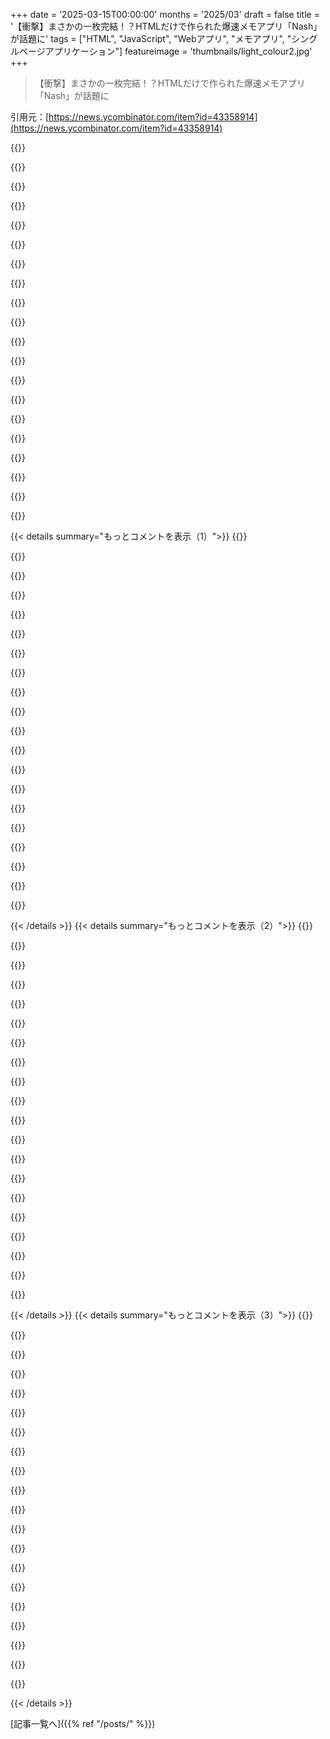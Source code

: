 +++
date = '2025-03-15T00:00:00'
months = '2025/03'
draft = false
title = '【衝撃】まさかの一枚完結！？HTMLだけで作られた爆速メモアプリ「Nash」が話題に'
tags = ["HTML", "JavaScript", "Webアプリ", "メモアプリ", "シングルページアプリケーション"]
featureimage = 'thumbnails/light_colour2.jpg'
+++

> 【衝撃】まさかの一枚完結！？HTMLだけで作られた爆速メモアプリ「Nash」が話題に

引用元：[https://news.ycombinator.com/item?id=43358914](https://news.ycombinator.com/item?id=43358914)

{{<matomeQuote body="このシンプルだけどパワフルな属性のおかげで、多くの処理が楽になるんだよね。意外と知らない開発者が多いみたいだけど、結構前からあるんだよ。<div id=“editor” contenteditable=“true”>" userName="hliyan" createdAt="2025-03-16T04:22:13" color="">}}

{{<matomeQuote body="この一行が、Writely（Google Docsになる前のスタートアップ）のオリジナル実装の9割を占めてたんだよ（ソースは創業者の一人であるオレ）。<br>残りの9割は、ブラウザごとに独自のバグがあるcontenteditableの実装を、ちゃんと同期させるためのバックエンドコードだったけどね！" userName="snewman" createdAt="2025-03-16T14:56:37" color="#785bff">}}

{{<matomeQuote body="こんなシンプルなことが、Google Docsみたいな巨大な産業を創り出すんだから、マジですごいよね。<br>多くの問題は、ブラウザの同期問題に変換できると思うんだ。<br>ブラウザ内外で使える、おすすめの同期ライブラリやアプリケーションってある？" userName="Imustaskforhelp" createdAt="2025-03-16T15:58:38" color="#ff5733">}}

{{<matomeQuote body="OPじゃないけど、この分野の一般的な解決策は、状態をCRDT（conflict-free replicated data types）として表現することだよ。よく使われるブラウザベースのライブラリは、Y.js[0]とAutomerge[1]かな。<br>[0]: <br>https://yjs.dev/<br><br>[1]: <br>https://automerge.org/" userName="pkage" createdAt="2025-03-16T17:59:23" color="#ff5733">}}

{{<matomeQuote body="ちなみに、Rustで同じことをやりたい人向けには、https://crates.io/crates/yrs と https://crates.io/crates/automerge があるよ。" userName="nextaccountic" createdAt="2025-03-17T09:45:49" color="">}}

{{<matomeQuote body="Loro[1]ってのもあるよ。比較的新しいけど最近1.0になったみたい。パフォーマンスもいいし、他のライブラリにはない機能もあるんだって。<br>[1]: <br>https://loro.dev/" userName="babymode" createdAt="2025-03-17T10:38:21" color="#45d325">}}

{{<matomeQuote body="マジか、リンクありがとー！<br>Loroには他にないどんな機能があるの？" userName="nextaccountic" createdAt="2025-03-17T10:54:05" color="">}}

{{<matomeQuote body="リッチテキストエディタっぽく見せるために、いろんなトリックやセマンティクスを駆使した、動的なテキストボックスだと思ってた。" userName="nashashmi" createdAt="2025-03-17T00:19:52" color="">}}

{{<matomeQuote body="＞’動的なテキストボックス’って具体的に何を指してるのかわかんないけど、ただのcontenteditableなdivだったんだよ。僕が関わってから少なくとも2回は完全に書き直されてるみたいで、今は canvasを使って全部JavaScriptで編集とかレイアウトとかレンダリングを’手動’でやってるんだって。" userName="snewman" createdAt="2025-03-17T06:26:24" color="#ff33a1">}}

{{<matomeQuote body="PHPのフォーラムで使われてるテキストエリアみたいなやつ…フォーカスが外れるたびに隠れて、代わりにHTMLベースのレイアウトが表示されるような。あれはゴツゴツしてたけど、Writelyを可能にしたのはあれだと思ってた。ContentEditableを知ってたら、すごく気が楽だっただろうな。IE6は対応してたのかな。" userName="nashashmi" createdAt="2025-03-17T15:19:56" color="">}}

{{<matomeQuote body="マジすごいよね。2016年ごろは中小企業向けのサイトを色々作っててさ、WPとかで大体できるんだけど、(1)WPのスタイリングがマジめんどいし、メンテしたくない、(2)プラグインとかWPのアップデートに頼りたくない、(3)アクセス権限が違う人が同じページの色んな場所を編集できるようにしたかったんだよね。だから、contenteditableとTinyMCEだけでCMSを自作したんだ。クライアントとかがログインしたら、権限のある場所を編集できるってわけ。編集できる場所は点線で囲って、フォントとか色とかはTinyMCEに保存されるから、HTMLいじらなくてもOK。編集ページに行かなくても、ページ上で直接編集して保存できるから、クライアントは感動してたよ。作ったサイトは5～10年経っても動いてるし、メンテもほぼ不要。" userName="noduerme" createdAt="2025-03-16T07:12:14" color="#ff5733">}}

{{<matomeQuote body="2009年頃、うちの大学がRedDotっていうエンタープライズCMSを導入したんだけど、コンテンツの横に赤い点があって、クリックすると編集できたんだよね。裏側は他のCMSと同じくらいクソだったけど、ユーザーにはマジで好評だった。" userName="swiftcoder" createdAt="2025-03-16T09:38:18" color="#38d3d3">}}

{{<matomeQuote body="へー、RedDotなんて初めて聞いたけど、ユーザーにはウケそうだね。今どきの小さなサイトのオーナーって、レストランとか家具屋とか弁護士とか、外部の販売プラットフォームは持ってるじゃん。だから、時々自分のウェブコンテンツを簡単に編集したいだけなんだよね。俺のCMSは商用化しなかったけど、ホスティング代で年間200ドルくらいもらえれば十分かな。コードはPHP5000行とJavaScriptとCSSが数百行くらい。MySQLでページを読み書きするようにうまく作ってあるんだ。写真のドラッグ&ドロップとかもできるよ。WPみたいな構造じゃなくても、こういうのはできるんだよね。<br><br>＞https://thebarkerlounge.com<br>＞https://vickmanassociates.com" userName="noduerme" createdAt="2025-03-22T06:25:19" color="#ff33a1">}}

{{<matomeQuote body="RedDotかー、懐かしいな！" userName="connorgurney" createdAt="2025-03-16T14:59:26" color="">}}

{{<matomeQuote body="数週間前にcontenteditableのライブデモを作ったよ。HTMLのシンプルだけどパワフルな隠れた機能だよね。<br><br>https://news.ycombinator.com/item?id=43179649" userName="hakaneskici" createdAt="2025-03-16T05:11:38" color="">}}

{{<matomeQuote body="これいいね。昔、PDFエディタをHTMLに変換して、一番上のdivにcontenteditable=”true”をぶち込んだらできたよw" userName="shashanoid" createdAt="2025-03-16T05:02:33" color="#ff5c5c">}}

{{<matomeQuote body="俺も同じアイデア試したけど、Firefoxじゃダメだった。PDFのコンテンツが2つ作られちゃうんだよね。1つはテキストで透明度0、もう1つはレンダリングされた画像。表示されるのは後者。だから、contenteditableを有効にしてもカーソルは出るけど、編集しても表示されないんだ。残念。" userName="eps" createdAt="2025-03-16T08:43:38" color="">}}

{{<matomeQuote body="PDFをHTMLに変換するのに何を使ったの？" userName="vhantz" createdAt="2025-03-16T14:56:38" color="">}}

{{<matomeQuote body="「すごいものがあるぞ、それは車輪っていうんだ。結構前からあるんだけどね」みたいな話に聞こえるな。俺は20年前からcontenteditable使ってるけど。ContentEditableはIE 5.5で2000年に初めて導入されて、2007年には主要なブラウザで使えるようになった。" userName="rad_gruchalski" createdAt="2025-03-16T14:10:42" color="">}}

{{<matomeQuote body="めっちゃいいね。ソース見たらvanilla jsで書いてるんだ。すごいね。最近はライブラリとかフレームワークなしでも、インタラクティブなウェブアプリが作れるんだよね。俺もシンプルなウェブアプリをHTML1枚で作るのが好き。ちょっと前に子供と科学博物館に行って、ストップモーションアニメーターで遊んだんだけど、それと同じようなウェブアプリを作って、子供のラップトップにコピーしてあげたんだ。Reactとbundlerを使ったけど、vanilla jsで書くのがめんどくさかったから。いつかShow HNで公開するかも。" userName="godot" createdAt="2025-03-16T03:31:47" color="#785bff">}}

{{< details summary="もっとコメントを表示（1）">}}
{{<matomeQuote body="マジでさー、「jQueryなんていらねーよ」って言ってた頃みたいに、「React（とかVueとかSvelteとか、その他もろもろも）なんていらねーよ」って言うべきだよねー。<br>普通のJavaScriptとそこそこのスキルがあれば、ほとんど何でもっとクリーンでメンテしやすい方法でできるって。<br>何十年も他人の作ったもんメンテしてきた経験から言うと、賢い人が作ったアホみたいな設計が一番マシ。" userName="kristopolous" createdAt="2025-03-16T04:58:13" color="#ff5733">}}

{{<matomeQuote body="もちろんデメリットもあるよ。JavaScriptでコード書くハメになるってこと。" userName="johnecheck" createdAt="2025-03-16T14:33:20" color="">}}

{{<matomeQuote body="ちゃんと学べばいいじゃん。直感で何とかしようとして、言語をちゃんと理解しようとしないから、簡単に解決できるはずのものをモンスターみたいなコードにしちゃうんだよ。" userName="kristopolous" createdAt="2025-03-16T18:35:06" color="">}}

{{<matomeQuote body="それって何と比較して言ってんの？TypeScript使ってコンパイルすることもできるし、esbuildでバンドルすることもできるじゃん。" userName="jasonjmcghee" createdAt="2025-03-16T16:41:51" color="">}}

{{<matomeQuote body="Quartoのこういうとこ、マジで好き。スタンドアロンのHTMLファイル作って、人に簡単に共有できるし。" userName="memhole" createdAt="2025-03-16T16:39:53" color="">}}

{{<matomeQuote body="すごいね！ローカルディスクからブラウザで開いた時は自動的に編集モードになって、ウェブサイトに公開されてアクセスされた時（http/httpsかどうかチェック）は普通の読み取り専用モードになるようにしたらどうかな？<br>もちろん、上書きする方法（クエリ文字列とか）も必要だし、特定のドメイン（keepworking.github.ioとか）は例外にして編集モードにするのが良いと思うよ。ユーザーが変更できるようにするのがベスト。" userName="cxr" createdAt="2025-03-15T23:14:40" color="#ff33a1">}}

{{<matomeQuote body="コンテンツを編集してローカルに保存できるウェブサイトのアイデア、マジで良いと思う。これは素晴らしいし、このままでいてほしい。" userName="zaphod420" createdAt="2025-03-16T02:49:42" color="#ff33a1">}}

{{<matomeQuote body="それ、実はWWWの初期のバージョンで意図されていたことなんだよね。" userName="dotancohen" createdAt="2025-03-16T05:09:25" color="">}}

{{<matomeQuote body="あなたは私のコメントも、現在の読み取り専用モードの仕組みも、マジで理解してないね。" userName="cxr" createdAt="2025-03-16T08:10:26" color="">}}

{{<matomeQuote body="https://rpdillon.net/redbean-tiddlywiki-saver.html を使えば、保存機能もつけて、完全に自己完結したポータブルなものにできるよ。" userName="mikae1" createdAt="2025-03-16T00:21:10" color="">}}

{{<matomeQuote body="前に似たようなの作ったことあるんだよね。https://original.littr.me で見れるよ。" userName="mariusor" createdAt="2025-03-18T13:08:34" color="">}}

{{<matomeQuote body="ファイルを保存する機能があると嬉しいな。そうすれば、プライベートなブックマークとして使える可能性が広がるよね。" userName="Alive-in-2025" createdAt="2025-03-16T02:28:42" color="#38d3d3">}}

{{<matomeQuote body="ナイスジョブ！このアイデアについては以前にも議論があって、TiddlyWiki のことが話題になってたよ。https://news.ycombinator.com/item?id=43179649" userName="hakaneskici" createdAt="2025-03-16T00:22:12" color="">}}

{{<matomeQuote body="この分野で俺が気に入ってるのは Feather Wiki かな。https://feather.wiki/" userName="justin_oaks" createdAt="2025-03-16T04:48:04" color="">}}

{{<matomeQuote body="HNに投稿する前に、地元のコミュニティで共有したら、同じ2つの機能について言われたんだよね。俺のプロジェクトでは、名前を”Note”じゃなくて”Page”か”Document”にすればよかったかも。" userName="yevgenyhong" createdAt="2025-03-16T11:56:06" color="">}}

{{<matomeQuote body="ブラウザがローカルのウェブアプリをもっとサポートしてくれたらいいのにな。ローカルファイルが簡単に永続ストレージにアクセスできるようになれば、手軽なGUIアプリの可能性が広がると思うんだ。Electronの逆みたいな感じ。" userName="alwayslikethis" createdAt="2025-03-16T00:09:17" color="#ff5c5c">}}

{{<matomeQuote body="実行ファイルもファイルだよ。" userName="Timwi" createdAt="2025-03-16T08:41:00" color="">}}

{{<matomeQuote body="それなら、アクセス権を持ってるのはランタイムってことになるよね。つまり、ユーザーがbashスクリプトを実行してるファイルへのアクセス権があるかどうかによるってこと。" userName="npodbielski" createdAt="2025-03-16T12:03:59" color="">}}

{{<matomeQuote body="ランタイムやOSもファイルで構成されてるんだよ。" userName="Timwi" createdAt="2025-03-20T10:18:31" color="">}}

{{<matomeQuote body="これ、マジでクールじゃん！なんか変な話だけど、ウェブサイトのJSってHTMLの外に書くのが当たり前になっちゃってるから（少なくとも俺はそう）、これ見て最初に思ったのが「HTMLだけでこんなことできるの、マジか！」ってことだったんだよね。で、ソース見たら普通の<script>タグの中にJSが書いてあって、「ああ、そういえばこれってアリだったわ」って思い出した。" userName="genshii" createdAt="2025-03-16T00:01:52" color="#38d3d3">}}


{{< /details >}}
{{< details summary="もっとコメントを表示（2）">}}
{{<matomeQuote body="HTMLってマジで過小評価されてるよね。俺らが毎日見てる画面のほとんど、コードエディタとかもHTMLページじゃん。" userName="hakaneskici" createdAt="2025-03-16T00:34:24" color="">}}

{{<matomeQuote body="VIMがHTMLページだって？それともJetBrainsのエディタがHTMLページをレンダリングしてるってこと？<br>確かにElectronでレンダリングされたHTMLページでコーディングしてる人もいるけど、AtomとかVS Codeとかね。でもそれって少数派じゃん。「俺らのコードエディタ」って言い方はちょっと大げさすぎない？" userName="dotancohen" createdAt="2025-03-16T05:11:55" color="">}}

{{<matomeQuote body="スレッドの他のコメント見てみて。SOによると開発者の3/4だって。" userName="sanex" createdAt="2025-03-16T13:48:14" color="">}}

{{<matomeQuote body="オタクって呼ばれてもいいけど、開発者の3/4が業界全体の3/4を代表してるわけじゃないと思うんだよね。特にHNの開発者の3/4はね。<br>＞According to: <br>＞https://survey.stackoverflow.co/2024/technology#most-popular...<br>＞It seems that the order of most used technologies on SO is JS, SQL, HTML, CSS, and only then Python. We skip back to TypeScript and then Bash before finally getting to Java, C#, and C++.”<br>Stack Overflowのアンケートに自ら参加する人たちが、業界全体を代表してるとは思えないんだよね。" userName="dotancohen" createdAt="2025-03-18T07:19:08" color="">}}

{{<matomeQuote body="＞Call me a neckbeard, but 3/4 of devs are not representative of<br><br>こう書くべきだったね。<br>＞オタクって呼んでくれてもいいけど、Stack Overflowのアンケートに答えてる開発者の3/4は、業界全体を代表してるわけじゃない。" userName="dotancohen" createdAt="2025-03-19T11:29:32" color="">}}

{{<matomeQuote body="え、違うくない？<br>俺のコードエディタはNeoVimかIntelliJだけど、HTMLページなんて全然関係ないし。<br>言いたいのは、VSCodeの利用状況を拡大解釈しすぎだってこと。" userName="OtomotO" createdAt="2025-03-16T01:03:53" color="">}}

{{<matomeQuote body="最新のstack overflowの開発者アンケートによると、回答者の74%がVSCodeを使ってるらしいよ。かなり安全な発言だと思うけど。" userName="sanex" createdAt="2025-03-16T01:14:39" color="">}}

{{<matomeQuote body="なんか分かるなー。俺も、みんながVSCode使ってるみたいな言い方をされるのが嫌なんだよね。ちょっとムカつくって言うか。（元々の発言があいまいだから、そう理解することもできる。）<br>それにしても、使ってもないソフトウェアのことで、こんな感情が湧いてくるなんて、HTMLの普及に関する何の悪気もない発言からだよ？なんか面白い。" userName="dxdm" createdAt="2025-03-16T03:38:10" color="#ff5733">}}

{{<matomeQuote body="ごめん、誰かを不快にさせるつもりはなかったんだ。<br>でも、なんでそう感じたのか、マジで知りたいんだよね。VSCodeを使うのが恥ずかしいことだと思われてるのか、それともMicrosoftの製品だから？<br>PS: 個人的な経験からVSCodeに強いポジティブな偏見があるから、開発者の視点を理解したいんだ。" userName="hakaneskici" createdAt="2025-03-16T05:23:44" color="#ff33a1">}}

{{<matomeQuote body="ごめん、誰かを怒らせるつもりはなかったんだ。わかってるって、謝ることないよ。時々、人って（俺みたいに）何でもないことで腹立てたりするし、誰かを責めるより、なんでそうなっちゃうのか考える方が面白いじゃん？もちろん逆もアリだけど、気をつけてないと自分の怒りを押し付けちゃうからさ。でも、VSCodeの話に戻ろう。<br><br>VSCodeについてはマジで主観的な話で、感情的な反応になっちゃうんだよね。VSCodeが多くの人にとって便利で実用的なツールだってことはわかってる。でも、なんか嫌な感じがするんだよなー。理由はこんな感じ。<br><br>ブラウザみたいなもんでテキスト編集するってのが、なんか違う気がするんだよね。豪華客船でレストラン行くためだけに乗るみたいな。<br><br>それにMicrosoft製だし。昔のMicrosoftはマジで性格悪かったの覚えてるからね。囲い込みしようとしてたし、Internet Explorerでその片鱗が見えたし。今でこそおとなしくなったけど、信用できないんだよ。<br><br>だから、なんか気持ち悪いんだよねー。Microsoftみたいな会社が無料で配ってる、ブラウザみたいなエディタを使うのがさ。（Chromeも同じような理由で好きじゃない。）<br><br>だから、ちゃんとしたエディタとかIDEを使いたいんだよね。そういうツールを作るのが目的の人たちが作って、お金払えるやつ。（購入とか寄付で）まとめると、VSCodeは良くできてるけど、使うと気持ち悪いし、同じくらいかそれ以上の代替ツールがあるから、そっちを使うって感じ。<br><br>だから、もし誰かが俺がVSCodeを喜んで使ってるみたいなこと言ったら、泥を投げつけられたみたいに感じるんだよね。だから、誤解を解きたいって思うんだ。<br><br>ほんと、こういうのって不思議だよね。こういうこと考えると、人がどうやって他人と関わってるのか、ちょっとわかる気がする。" userName="dxdm" createdAt="2025-03-16T07:20:37" color="">}}

{{<matomeQuote body="了解！誰かにTypeScriptとかReact使ってるって思われたら、同じ気持ちになるかも(笑)<br><br>ちょっと自己分析してくれそうだったから、思い切って聞いてみたんだ。説明しにくいことを説明してくれてありがとう！<br><br>2007年にMicrosoftに入社した時、Visual StudioにはJavaScriptのシンタックスハイライトすらなかったんだぜ。何年も経ってから、MicrosoftがIBMのEclipse IDEプロジェクトからErich Gammaを雇った時はマジで興奮したな（長くなるから割愛）。VSCodeは元々Monaco editorって名前で、WinJSライブラリの上に作られた、ただのWebコンポーネントだったんだ。それが何年もかけて今の形になったんだよ。<br><br>VSCodeが”Microsoft製品”って見方、めっちゃわかるけど、VSCodeは俺にとって数少ない例外なんだよね。理由はさっき言った通り。" userName="hakaneskici" createdAt="2025-03-16T08:08:55" color="#ff5c5c">}}

{{<matomeQuote body="意見と背景を教えてくれてありがとう。全然違う視点からの意見を聞けて面白いよ。この件について、より深く理解できた。" userName="dxdm" createdAt="2025-03-16T14:49:55" color="#38d3d3">}}

{{<matomeQuote body="＞even if they have taken on a more benign appearance.”<br><br>＞一見おとなしくなったように見えても”<br>昔の性格悪いMicrosoftはまだ健在だよ。ただ、その悪い行いが大企業とか政府関係に限定されてるから、表に出にくいんだよね。過去5年のニュースを見てみればわかるよ。" userName="mixmastamyk" createdAt="2025-03-16T17:57:25" color="">}}

{{<matomeQuote body="Vimに関するジョークだけどさ、俺が子供の頃タイプライターに触れてたせいで、Vimをエディタとして使えないんだよね(笑)<br><br>タイプする以外の目的で文字キーを押すのが、マジで変な感じがするんだ。SHIFTキーをタイプライターの文字を大文字と小文字に切り替える物理的なものだと思ってるのかも。<br><br>Vimを使いこなしてる人を見ると、すごいなーって思うよ。" userName="hakaneskici" createdAt="2025-03-16T03:15:18" color="">}}

{{<matomeQuote body="めっちゃわかる。俺もタイプライター使ってたし、最初のコンピュータはMac Plusだったし。Vimはマジで異質に感じた。<br><br>でも、思い切って試してみることにしたんだ。今まで学んだことを全部捨てて。今では毎日neovimを使ってるよ。kickstart.nvimのおかげで、毎日のコーディングで使えるようになったんだ。" userName="zaphod420" createdAt="2025-03-16T03:40:49" color="#45d325">}}

{{<matomeQuote body="IntelliJにも色々なWebViewがバンドルされてるはず。<br><br>それに、”ほとんど”って言ってるから、VSCodeの使用状況を推定するのは妥当だと思う。" userName="harrisonjackson" createdAt="2025-03-16T01:18:41" color="">}}

{{<matomeQuote body="分離性とかバージョン管理を重視するなら、やらない方がいいかもね。でも、”できる”ってことは確か。<br><br>マジで理解できないのは、JavaScriptですらないものをHTMLに含めて、外部JSでアタッチしたりハイドレートしたりするフレームワークを使ってる人たち。それって最悪じゃん。<br><br>俺は完全に逆で、JavaScript至上主義なんだよね。index.html以外に”.html”拡張子のファイルはないし。JavaScriptの中にHTMLも書かない。テンプレートの一部は”.htm”ファイルにして、DOMに追加する前にハイドレートしてる。" userName="noduerme" createdAt="2025-03-16T07:21:14" color="">}}

{{<matomeQuote body="提案：編集したのに保存せずにページを閉じようとしたら、警告を出すべき。onbeforeunloadハンドラを追加することを検討して。" userName="lifthrasiir" createdAt="2025-03-16T00:03:33" color="#45d325">}}

{{<matomeQuote body="このWebページには今、閉じる時に警告が出るようになってるけど、一般的に良い提案だよね。" userName="gradientsrneat" createdAt="2025-03-16T17:52:30" color="#ff5733">}}

{{<matomeQuote body="こういうシンプルなツールって良いよねー。俺も最近、簡単なカスタム「ホームページ」/ダッシュボード作ったんだ。<br>https://github.com/rcarmo/onepage-by-spec" userName="rcarmo" createdAt="2025-03-16T09:57:09" color="">}}


{{< /details >}}
{{< details summary="もっとコメントを表示（3）">}}
{{<matomeQuote body="保存機能も追加したよ。" userName="rcarmo" createdAt="2025-03-16T11:36:35" color="">}}

{{<matomeQuote body="マジでこれ好き。ローカルで簡単にできる機能をサブスクリプションに閉じ込めるの、マジ勘弁。<br>今、ブラウザだけで動く無料のMarkdownエディタ作ってて、Chromium系ブラウザ限定だけど、新しいfilesystem access APIでローカルファイルを編集できるんだ。<br>https://zareith.github.io/chillmd/" userName="zareith" createdAt="2025-03-16T05:11:29" color="#38d3d3">}}

{{<matomeQuote body="おー、懐かしのcontenteditable。<br>これが一番シンプルかも。アドレスバーに直接書く:<br>data:text/html, <html contenteditable><br>ユニコード対応するには、もうちょっと長いURIが必要だけどね。<br>関連Hacker Newsディスカッション:<br>https://news.ycombinator.com/item?id=6005295<br>https://news.ycombinator.com/item?id=5135194" userName="gradientsrneat" createdAt="2025-03-16T17:49:30" color="">}}

{{<matomeQuote body="どうもー！ナッシュって名前です。<br>https://nashkabbara.com" userName="nkabbara" createdAt="2025-03-21T16:20:14" color="">}}

{{<matomeQuote body="これってある意味ウイルスみたいでクールじゃね？JSのソースコードを毎回保存するから、そのファイルが他のファイルも作れるんだよ。でも、悪用もできそう。スタンドアロンに悪意のあるスクリプト仕込んで、誰かがターゲットに送るまで発動しないとか…" userName="noduerme" createdAt="2025-03-16T07:17:34" color="">}}

{{<matomeQuote body="最近TiddlyWikiでローカルwiki作ろうとして挫折したんだけど、NashのおかげでHTMLファイルを直接書く作業が楽になりそう！ありがとう！<br>あと、これTOCに便利だよ。<br>https://codepen.io/cgurski/pen/qBrNrPo" userName="croisillon" createdAt="2025-03-15T22:57:44" color="#38d3d3">}}

{{<matomeQuote body="ナイスワーク！<br>Webstrates(webstrates.net)って研究プロトタイプを作ってて、最近ローカル版のMyWebstrates(https://github.com/Webstrates/MyWebstrates)を作ったんだ。<br>NashのHTMLをMyWebstratesにコピーしたら、ちゃんと動いたよ。リアルタイムコラボもできるよ！" userName="clemensnk" createdAt="2025-03-16T10:22:44" color="#785bff">}}

{{<matomeQuote body="マジですごい。<br>後でちゃんと勉強しよ。" userName="yevgenyhong" createdAt="2025-03-16T11:59:47" color="">}}

{{<matomeQuote body="まさに同じこと言おうと思ってた！これにハマった。もっとちゃんと読んで理解したい。" userName="pimbrouwers" createdAt="2025-03-16T13:09:50" color="">}}

{{<matomeQuote body="これマジでいいね！俺も似たようなの作ったことあるんだよねー。もっとシンプルだけど。でも毎日使ってるよ！これ見てみて→ https://tabnotes.page (なんかメモってみて)" userName="d_philla" createdAt="2025-03-16T14:31:46" color="#38d3d3">}}

{{<matomeQuote body="これ覚えてる！ちょっと使ってた時期あったわ。アイデア最高じゃん。" userName="rjsteixeira" createdAt="2025-03-16T18:16:10" color="">}}

{{<matomeQuote body="ローカルストレージに一つのメモだけ？何に使うの？" userName="brulard" createdAt="2025-03-16T18:57:15" color="">}}

{{<matomeQuote body="マジで急いで何かメモしたい時用かな。起動時間ほぼゼロで、パッと新しいタブ開いて考えを書き留めるみたいな。複雑なことしてる時に考えを忘れがちだから、”書き留めるまでの時間”が一番重要なんだよね。" userName="d_philla" createdAt="2025-03-17T13:42:08" color="#ff33a1">}}

{{<matomeQuote body="これってTiddlyWiki (https://tiddlywiki.com/) に似てる？" userName="joleyj" createdAt="2025-03-15T23:22:13" color="">}}

{{<matomeQuote body="確かに似たようなアイデアだね。" userName="20after4" createdAt="2025-03-15T23:27:11" color="">}}

{{<matomeQuote body="HTMLの部分はそうかもだけど、TiddlyWikiはアイデア同士を繋げることもできるんだよね。<br>これはスタンドアロンのHTMLファイルってところに重点を置いてると思う。<br>同じように、WebTorrentとSTUNサーバー使ってP2PアプリをスタンドアロンHTMLファイルで配布することもできるよね。少なくとも昔はできたはず。スタンドアロンHTMLファイルが本格的なアプリになるってこと。" userName="melvinroest" createdAt="2025-03-15T23:58:28" color="">}}

{{<matomeQuote body="モバイルSafariで試してみた。<br>単語をハイライトしてフォントのコントロールを使うと、ハイライトされたままになっててほしいんだけどなー。<br>あと、ボールドとかイタリックみたいな書式をもう一度選択しても解除できないみたい。" userName="Tepix" createdAt="2025-03-16T05:59:06" color="">}}

{{<matomeQuote body="これ結構クールだけど、’Save’と’Share’の違いがよく分かんないんだよね。どっちもただファイルを保存するだけに見える。" userName="pgreenwood" createdAt="2025-03-16T01:35:25" color="">}}

{{<matomeQuote body="Saveはa href (リンク) でdownload属性 (https://developer.mozilla.org/en-US/docs/Web/HTML/Element/a#...) を使ってて、普通のファイルダウンロードが始まるはず。<br>ShareはNavigator.share (https://developer.mozilla.org/en-US/docs/Web/API/Navigator/s...) を使ってて、ブラウザに”共有”メニューがあればそれが開くはず。" userName="layer8" createdAt="2025-03-16T02:06:46" color="#785bff">}}

{{<matomeQuote body="マジか、こういうの探してたんだよね。でも、バックエンドがローカルストレージだと、自分のreframe[1]に組み込めるからもっと嬉しいな。<br>新しいタブ開くたびに、そこそこイケてるテキストエディタでメモとか取りたいじゃん？<br>[1] https://reframe.canine.sh/czhu12" userName="czhu12" createdAt="2025-03-16T01:26:22" color="">}}


{{< /details >}}


[記事一覧へ]({{% ref "/posts/" %}})
